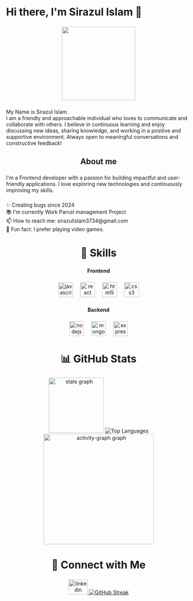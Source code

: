 <h1 align="left">Hi there, I'm Sirazul Islam 👋</h1>

###

<div align="center">
  <img height="200" src="https://i.ibb.co.com/60c9G5JV/Blue-White-Modern-Online-Business-Webinar-Banner-Landscape.png"  />
</div>

###

<p align="left">My Name is Sirazul Islam .<br> I am a friendly and approachable individual who loves to communicate and collaborate with others. I believe in continuous learning and enjoy discussing new ideas, sharing knowledge, and working in a positive and supportive environment. Always open to meaningful conversations and constructive feedback!</p>

###

<h2 align="center">About me</h2>

###

<p align="left">I'm a Frontend developer with a passion for building impactful and user-friendly applications. I love exploring new technologies and continuously improving my skills.</p>

###

<p align="left">✨ Creating bugs since  2024<br>📚 I'm currently Work Parcel management Project<br>📫 How to reach me: sirazulislam3734@gmail.com<br>🎲 Fun fact: I prefer playing video games.</p>

###

<h1 align="center">🚀 Skills</h1>

###

<h4 align="center">Frontend</h4>

###

<div align="center">
  <img src="https://cdn.jsdelivr.net/gh/devicons/devicon/icons/javascript/javascript-original.svg" height="40" alt="javascript logo"  />
  <img width="12" />
  <img src="https://cdn.jsdelivr.net/gh/devicons/devicon/icons/react/react-original.svg" height="40" alt="react logo"  />
  <img width="12" />
  <img src="https://cdn.jsdelivr.net/gh/devicons/devicon/icons/html5/html5-original.svg" height="40" alt="html5 logo"  />
  <img width="12" />
  <img src="https://cdn.jsdelivr.net/gh/devicons/devicon/icons/css3/css3-original.svg" height="40" alt="css3 logo"  />
</div>

###

<h4 align="center">Backend</h4>

###

<div align="center">
  <img src="https://cdn.jsdelivr.net/gh/devicons/devicon/icons/nodejs/nodejs-original.svg" height="40" alt="nodejs logo"  />
  <img width="12" />
  <img src="https://cdn.simpleicons.org/mongodb/47A248" height="40" alt="mongodb logo"  />
  <img width="12" />
  <img src="https://skillicons.dev/icons?i=express" height="40" alt="express logo"  />
</div>

###

<h1 align="center">📊 GitHub Stats</h1>

###

<div align="center">
  <img src="https://github-readme-stats.vercel.app/api?username=sirazulislam3734&hide_title=false&hide_rank=false&show_icons=true&include_all_commits=true&count_private=true&disable_animations=false&theme=dracula&locale=en&hide_border=false&order=1" height="150" alt="stats graph"  />
 <img src="https://github-readme-stats.vercel.app/api/top-langs/?username=your-github-username&layout=compact&theme=dark" alt="Top Languages">
  <img src="https://github-readme-activity-graph.vercel.app/graph?username=sirazulislam3734&radius=16&theme=react&area=true&order=5" height="300" alt="activity-graph graph"  />
</div>

###

<h1 align="center">🔗 Connect with Me</h1>

###

<div align="center">
  <a href="https://www.linkedin.com/in/sirazul-islam-1a4893318/" target="_blank">
    <img src="https://raw.githubusercontent.com/maurodesouza/profile-readme-generator/master/src/assets/icons/social/linkedin/default.svg" width="52" height="40" alt="linkedin logo"  />
  </a>
  <a href="https://www.facebook.com/profile.php?id=100069182026840" target="_blank">
    <img src="https://github-readme-streak-stats.herokuapp.com/?user=your-github-username&theme=dark" alt="GitHub Streak">
  </a>
</div>

###

